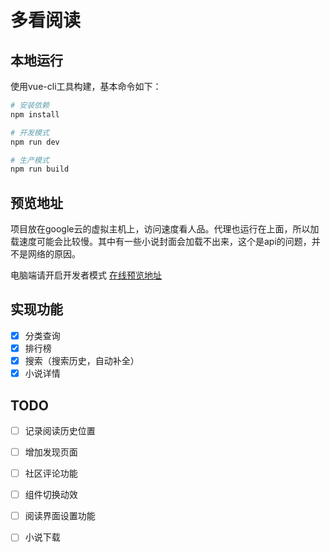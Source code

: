 # 多看阅读


## 本地运行 

使用vue-cli工具构建，基本命令如下：
``` bash
# 安装依赖
npm install 

# 开发模式
npm run dev

# 生产模式
npm run build

```
## 预览地址
项目放在google云的虚拟主机上，访问速度看人品。代理也运行在上面，所以加载速度可能会比较慢。其中有一些小说封面会加载不出来，这个是api的问题，并不是网络的原因。


电脑端请开启开发者模式
[在线预览地址](http://119.23.78.121:8888/#/)



## 实现功能


- [x] 分类查询
- [x] 排行榜
- [x] 搜索（搜索历史，自动补全）
- [x] 小说详情

## TODO
- [ ] 记录阅读历史位置

- [ ] 增加发现页面

- [ ] 社区评论功能 

- [ ] 组件切换动效

- [ ] 阅读界面设置功能

- [ ] 小说下载




